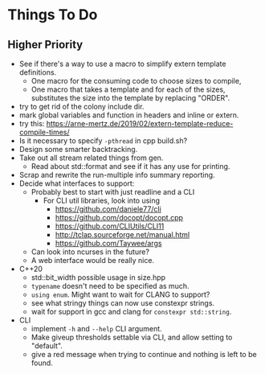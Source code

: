 
# Things To Do

## Higher Priority

- See if there's a way to use a macro to simplify extern template definitions.
  - One macro for the consuming code to choose sizes to compile,
  - One macro that takes a template and for each of the sizes, substitutes the size into the template by replacing "ORDER".
- try to get rid of the colony include dir.
- mark global variables and function in headers and inline or extern.
- try this: https://arne-mertz.de/2019/02/extern-template-reduce-compile-times/
- Is it necessary to specify `-pthread` in cpp build.sh?
- Design some smarter backtracking.
- Take out all stream related things from gen.
  - Read about std::format and see if it has any use for printing.
- Scrap and rewrite the run-multiple info summary reporting.
- Decide what interfaces to support:
  - Probably best to start with just readline and a CLI
    - For CLI util libraries, look into using
      - https://github.com/daniele77/cli
      - https://github.com/docopt/docopt.cpp
      - https://github.com/CLIUtils/CLI11
      - http://tclap.sourceforge.net/manual.html
      - https://github.com/Taywee/args
  - Can look into ncurses in the future?
  - A web interface would be really nice.
- C++20
  - std::bit_width possible usage in size.hpp
  - `typename` doesn't need to be specified as much.
  - `using enum`. Might want to wait for CLANG to support?
  - see what stringy things can now use constexpr strings.
  - wait for support in gcc and clang for `constexpr std::string`.
- CLI
  - implement `-h` and `--help` CLI argument.
  - Make giveup thresholds settable via CLI, and allow setting to "default".
  - give a red message when trying to continue and nothing is left to be found.
